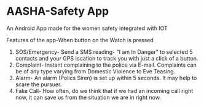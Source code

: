 # AASHA-Safety App
An Android App made for the women safety integrated with IOT


Features of the app-When button on the Watch is pressed
1. SOS/Emergency-
   Send a SMS reading- "I am In Danger" to selected 5 contacts and your GPS location to track you with just a click of a button.
2. Complaint-
   Instant complaining to the police via E-mail. Complaints can be of any type varying from Domestic Violence to Eve Teasing.
3. Alarm-
   An alarm (Polics Siren) is set up within 5 seconds. It may help to scare the pursuer.
4. Fake Call-
    How often, do we think that if we had an incoming call right now, it can save us from the situation we are in right now.
